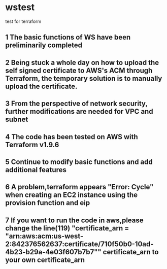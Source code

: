 # wstest
test for terraform
## 1 The basic functions of WS have been preliminarily completed
## 2 Being stuck a whole day on how to upload the self signed certificate to AWS's ACM through Terraform, the temporary solution is to manually upload the certificate.
## 3 From the perspective of network security, further modifications are needed for VPC and subnet
## 4 The code has been tested on AWS with Terraform v1.9.6
## 5 Continue to modify basic functions and add additional features
## 6 A problem,terraform appears "Error: Cycle" when creating an EC2 instance using the provision function and eip
## 7 If you want to run the code in aws,please change the line(119) "certificate_arn   = "arn:aws:acm:us-west-2:842376562637:certificate/710f50b0-10ad-4b23-b29a-4e03f607b7b7"" certificate_arn to your own certificate_arn
